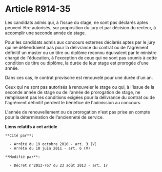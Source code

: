# Article R914-35

Les candidats admis qui, à l'issue du stage, ne sont pas déclarés aptes peuvent être autorisés, sur proposition du jury et
par décision du recteur, à accomplir une seconde année de stage. 

Pour les candidats admis aux concours externes déclarés aptes par le jury qui ne détiendraient pas pour la délivrance du
contrat ou de l'agrément définitif un master ou un titre ou diplôme reconnu équivalent par le ministre chargé de l'éducation,
à l'exception de ceux qui ne sont pas soumis à cette condition de titre ou diplôme, la durée de leur stage est prorogée d'une
année. 

Dans ces cas, le contrat provisoire est renouvelé pour une durée d'un an. 

Ceux qui ne sont pas autorisés à renouveler le stage ou qui, à l'issue de la seconde année de stage ou de l'année de
prorogation de stage, ne remplissent pas les conditions exigées pour la délivrance du contrat ou de l'agrément définitif
perdent le bénéfice de l'admission au concours. 

L'année de renouvellement ou de prorogation n'est pas prise en compte pour la détermination de l'ancienneté de service.

**Liens relatifs à cet article**

	**Cité par**:

	  - Arrêté du 19 octobre 2010 - art. 3 (V)
	  - Arrêté du 10 juin 2011 - art. 6 (V)

	**Modifié par**:

	  - Décret n°2013-767 du 23 août 2013 - art. 17
